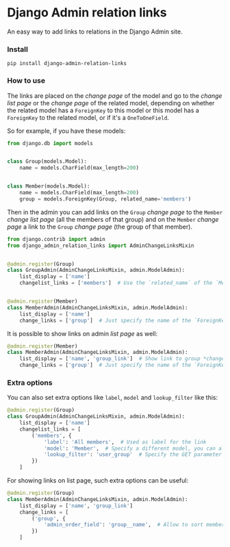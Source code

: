 # Django Admin relation links

An easy way to add links to relations in the Django Admin site.

### Install

    pip install django-admin-relation-links

### How to use

The links are placed on the *change page* of the model and go to the *change
list page* or the *change page* of the related model, depending on whether the
related model has a `ForeignKey` to this model or this model has a `ForeignKey`
to the related model, or if it's a `OneToOneField`.

So for example, if you have these models:


```python
from django.db import models


class Group(models.Model):
    name = models.CharField(max_length=200)


class Member(models.Model):
    name = models.CharField(max_length=200)
    group = models.ForeignKey(Group, related_name='members')
```


Then in the admin you can add links on the `Group` *change page* to the
`Member` *change list page* (all the members of that group) and on the `Member`
*change page* a link to the `Group` *change page* (the group of that member).

```python
from django.contrib import admin
from django_admin_relation_links import AdminChangeLinksMixin


@admin.register(Group)
class GroupAdmin(AdminChangeLinksMixin, admin.ModelAdmin):
    list_display = ['name']
    changelist_links = ['members']  # Use the `related_name` of the `Member.group` field


@admin.register(Member)
class MemberAdmin(AdminChangeLinksMixin, admin.ModelAdmin):
    list_display = ['name']
    change_links = ['group']  # Just specify the name of the `ForeignKey` field
```

It is possible to show links on admin *list page* as well:

```python
@admin.register(Member)
class MemberAdmin(AdminChangeLinksMixin, admin.ModelAdmin):
    list_display = ['name', 'group_link']  # Show link to group *change page* on member *list page*
    change_links = ['group']  # Just specify the name of the `ForeignKey` field
```


### Extra options

You can also set extra options like `label`, `model` and `lookup_filter` like this:

```python
@admin.register(Group)
class GroupAdmin(AdminChangeLinksMixin, admin.ModelAdmin):
    list_display = ['name']
    changelist_links = [
        ('members', {
            'label': 'All members',  # Used as label for the link
            'model': 'Member',  # Specify a different model, you can also specify an app using `app.Member`
            'lookup_filter': 'user_group'  # Specify the GET parameter used for filtering the queryset
        })
    ]
```

For showing links on list page, such extra options can be useful:
```python
@admin.register(Group)
class MemberAdmin(AdminChangeLinksMixin, admin.ModelAdmin):
    list_display = ['name', 'group_link']
    change_links = [
        ('group', {
            'admin_order_field': 'group__name',  # Allow to sort members by group_link column, using group__name field
        })
    ]
```
